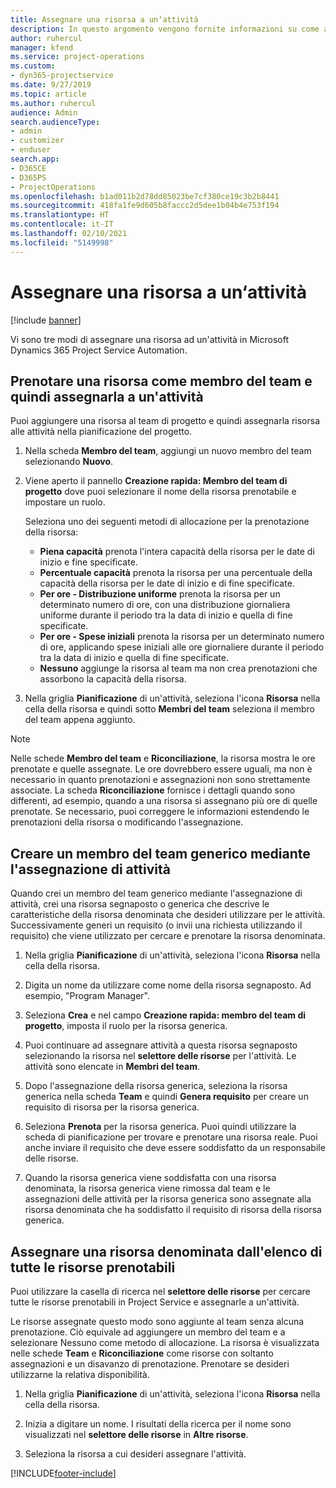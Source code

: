 ```yaml
---
title: Assegnare una risorsa a un‘attività
description: In questo argomento vengono fornite informazioni su come assegnare risorse ad attività.
author: ruhercul
manager: kfend
ms.service: project-operations
ms.custom:
- dyn365-projectservice
ms.date: 9/27/2019
ms.topic: article
ms.author: ruhercul
audience: Admin
search.audienceType:
- admin
- customizer
- enduser
search.app:
- D365CE
- D365PS
- ProjectOperations
ms.openlocfilehash: b1ad011b2d78dd85023be7cf380ce19c3b2b8441
ms.sourcegitcommit: 418fa1fe9d605b8faccc2d5dee1b04b4e753f194
ms.translationtype: HT
ms.contentlocale: it-IT
ms.lasthandoff: 02/10/2021
ms.locfileid: "5149998"
---
```

# <a name="assign-a-resource-to-a-task"></a>Assegnare una risorsa a un‘attività

[!include [banner](../includes/psa-now-project-operations.md)]

Vi sono tre modi di assegnare una risorsa ad un'attività in Microsoft Dynamics 365 Project Service Automation.

## <a name="book-a-resource-as-a-team-member-and-then-assign-the-resource-to-a-task"></a>Prenotare una risorsa come membro del team e quindi assegnarla a un'attività

Puoi aggiungere una risorsa al team di progetto e quindi assegnarla risorsa alle attività nella pianificazione del progetto.

1. Nella scheda **Membro del team**, aggiungi un nuovo membro del team selezionando **Nuovo**. 

2. Viene aperto il pannello **Creazione rapida: Membro del team di progetto** dove puoi selezionare il nome della risorsa prenotabile e impostare un ruolo. 

    Seleziona uno dei seguenti metodi di allocazione per la prenotazione della risorsa:

    - **Piena capacità** prenota l'intera capacità della risorsa per le date di inizio e fine specificate.
    - **Percentuale capacità** prenota la risorsa per una percentuale della capacità della risorsa per le date di inizio e di fine specificate.
    - **Per ore - Distribuzione uniforme** prenota la risorsa per un determinato numero di ore, con una distribuzione giornaliera uniforme durante il periodo tra la data di inizio e quella di fine specificate.
    - **Per ore - Spese iniziali** prenota la risorsa per un determinato numero di ore, applicando spese iniziali alle ore giornaliere durante il periodo tra la data di inizio e quella di fine specificate.
    - **Nessuno** aggiunge la risorsa al team ma non crea prenotazioni che assorbono la capacità della risorsa.

3. Nella griglia **Pianificazione** di un'attività, seleziona l'icona **Risorsa** nella cella della risorsa e quindi sotto **Membri del team** seleziona il membro del team appena aggiunto. 

> [!NOTE]
> Nelle schede **Membro del team** e **Riconciliazione**, la risorsa mostra le ore prenotate e quelle assegnate. Le ore dovrebbero essere uguali, ma non è necessario in quanto prenotazioni e assegnazioni non sono strettamente associate. La scheda **Riconciliazione** fornisce i dettagli quando sono differenti, ad esempio, quando a una risorsa si assegnano più ore di quelle prenotate. Se necessario, puoi correggere le informazioni estendendo le prenotazioni della risorsa o modificando l'assegnazione.

## <a name="create-a-generic-team-member-through-task-assignment"></a>Creare un membro del team generico mediante l'assegnazione di attività

Quando crei un membro del team generico mediante l'assegnazione di attività, crei una risorsa segnaposto o generica che descrive le caratteristiche della risorsa denominata che desideri utilizzare per le attività. Successivamente generi un requisito (o invii una richiesta utilizzando il requisito) che viene utilizzato per cercare e prenotare la risorsa denominata.

1. Nella griglia **Pianificazione** di un'attività, seleziona l'icona **Risorsa** nella cella della risorsa.

2. Digita un nome da utilizzare come nome della risorsa segnaposto. Ad esempio, "Program Manager".

3. Seleziona **Crea** e nel campo **Creazione rapida: membro del team di progetto**, imposta il ruolo per la risorsa generica.

4. Puoi continuare ad assegnare attività a questa risorsa segnaposto selezionando la risorsa nel **selettore delle risorse** per l'attività. Le attività sono elencate in **Membri del team**.

5. Dopo l'assegnazione della risorsa generica, seleziona la risorsa generica nella scheda **Team** e quindi **Genera requisito** per creare un requisito di risorsa per la risorsa generica.

6. Seleziona **Prenota** per la risorsa generica. Puoi quindi utilizzare la scheda di pianificazione per trovare e prenotare una risorsa reale. Puoi anche inviare il requisito che deve essere soddisfatto da un responsabile delle risorse.

7. Quando la risorsa generica viene soddisfatta con una risorsa denominata, la risorsa generica viene rimossa dal team e le assegnazioni delle attività per la risorsa generica sono assegnate alla risorsa denominata che ha soddisfatto il requisito di risorsa della risorsa generica.

## <a name="assign-a-named-resource-from-the-list-of-all-bookable-resources"></a>Assegnare una risorsa denominata dall'elenco di tutte le risorse prenotabili

Puoi utilizzare la casella di ricerca nel **selettore delle risorse** per cercare tutte le risorse prenotabili in Project Service e assegnarle a un'attività.

Le risorse assegnate questo modo sono aggiunte al team senza alcuna prenotazione. Ciò equivale ad aggiungere un membro del team e a selezionare Nessuno come metodo di allocazione. La risorsa è visualizzata nelle schede **Team** e **Riconciliazione** come risorse con soltanto assegnazioni e un disavanzo di prenotazione. Prenotare se desideri utilizzarne la relativa disponibilità.

1. Nella griglia **Pianificazione** di un'attività, seleziona l'icona **Risorsa** nella cella della risorsa.

2. Inizia a digitare un nome. I risultati della ricerca per il nome sono visualizzati nel **selettore delle risorse** in **Altre risorse**.

3. Seleziona la risorsa a cui desideri assegnare l'attività.



[!INCLUDE[footer-include](../includes/footer-banner.md)]